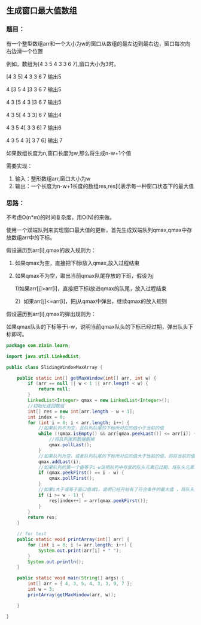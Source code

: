 ## 生成窗口最大值数组

### 题目：

有一个整型数组arr和一个大小为w的窗口从数组的最左边到最右边，窗口每次向右边滑一个位置

例如，数组为[4 3 5 4 3 3 6 7],窗口大小为3时。

[4 3 5] 4 3 3 6 7     输出5

4 [3 5 4 ]3 3 6 7     输出5

4 3  [5 4 3 ]3 6 7    输出5

4 3  5[ 4 3 3] 6 7   输出4

4 3  5 4[ 3 3 6] 7  输出6

4 3  5 4 3[ 3 7 6]  输出 7

如果数组长度为n,窗口长度为w,那么将生成n-w+1个值

需要实现：

1. 输入：整形数组arr,窗口大小为w
2. 输出：一个长度为n-w+1长度的数组res,res[i]表示每一种窗口状态下的最大值

### 思路：

不考虑O(n*m)的时间复杂度，用O(N)的来做。

使用一个双端队列来实现窗口最大值的更新，首先生成双端队列qmax,qmax中存放数组arr中的下标。

假设遍历到arr[i],qmax的放入规则为：

1. 如果qmax为空，直接把下标i放入qmax,放入过程结束

2. 如果qmax不为空，取出当前qmax队尾存放的下班，假设为j

   1)如果arr[j]>arr[i]，直接把下标i放进qmax的队尾，放入过程结束

   2）如果arr[j]<=arr[i]，把j从qmax中弹出，继续qmax的放入规则

假设遍历到arr[i],qmax的弹出规则为：

如果qmax队头的下标等于i-w，说明当前qmax队头的下标已经过期，弹出队头下标即可。

```java
package com.zixin.learn;

import java.util.LinkedList;

public class SlidingWindowMaxArray {

	public static int[] getMaxWindow(int[] arr, int w) {
		if (arr == null || w < 1 || arr.length < w) {
			return null;
		}
		LinkedList<Integer> qmax = new LinkedList<Integer>();
		//初始化返回数组
		int[] res = new int[arr.length - w + 1];
		int index = 0;
		for (int i = 0; i < arr.length; i++) {
			//如果队列不为空，且队列队尾的下标所对应的值小于当前的值
			while (!qmax.isEmpty() && arr[qmax.peekLast()] <= arr[i]) {
				//将队列尾的数据删掉
				qmax.pollLast();
			}
			//如果队列为空，或者队列队尾的下标所对应的值大于当前的值，则将当前的值放入队尾
			qmax.addLast(i);
			//如果队列的第一个值等于i-w说明队列中存放的队头元素已过期，将队头元素移除
			if (qmax.peekFirst() == i - w) {
				qmax.pollFirst();
			}
			//如果i大于或等于窗口值减1，说明已经开始有了符合条件的最大值 ，将队头元素放入返回数组中
			if (i >= w - 1) {
				res[index++] = arr[qmax.peekFirst()];
			}
		}
		return res;
	}

	// for test
	public static void printArray(int[] arr) {
		for (int i = 0; i != arr.length; i++) {
			System.out.print(arr[i] + " ");
		}
		System.out.println();
	}

	public static void main(String[] args) {
		int[] arr = { 4, 3, 5, 4, 3, 3, 9, 7 };
		int w = 3;
		printArray(getMaxWindow(arr, w));

	}

}

```

